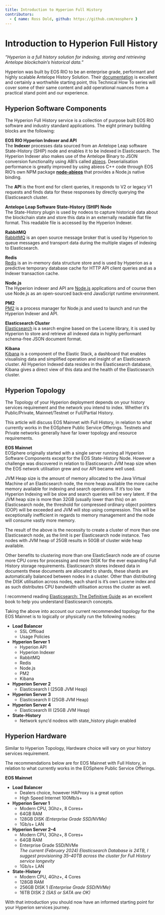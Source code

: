 ```yaml
---
title: Introduction to Hyperion Full History
contributors:
  - { name: Ross Dold, github: https://github.com/eosphere }
---
```


# Introduction to Hyperion Full History

_“Hyperion is a full history solution for indexing, storing and retrieving Antelope blockchain’s historical data.”_

Hyperion was built by EOS RIO to be an enterprise grade, performant and highly scalable Antelope History Solution. Their  [documentation](https://hyperion.docs.eosrio.io/)  is excellent and certainly a worthwhile starting point, this Technical How To series will cover some of their same content and add operational nuances from a practical stand point and our experience.

## Hyperion Software Components

The Hyperion Full History service is a collection of purpose built EOS RIO software and industry standard applications. The eight primary building blocks are the following:

**EOS RIO Hyperion Indexer and API**\
The  **Indexer**  processes data sourced from an Antelope Leap software State-History (SHIP) node and enables it to be indexed in Elasticsearch. The Hyperion Indexer also makes use of the Antelope Binary to JSON conversion functionality using ABI’s called  [abieos](https://github.com/EOSIO/abieos). Deserialisation performance is greatly improved by using abieos C++ code through EOS RIO’s own NPM package  [**node-abieos**](https://github.com/eosrio/node-abieos)  that provides a Node.js native binding.

The  **API**  is the front end for client queries, it responds to V2 or legacy V1 requests and finds data for these responses by directly querying the Elasticsearch cluster.

**Antelope Leap Software State-History (SHIP) Node**\
The State-History plugin is used by nodeos to capture historical data about the blockchain state and store this data in an externally readable flat file format. This readable file is accessed by the Hyperion Indexer.

**RabbitMQ**\
[RabbitMQ](https://www.rabbitmq.com/)  is an open source message broker that is used by Hyperion to queue messages and transport data during the multiple stages of indexing to Elasticsearch.

**Redis**\
[Redis](https://redis.io/)  is an in-memory data structure store and is used by Hyperion as a predictive temporary database cache for HTTP API client queries and as a Indexer transaction cache.

**Node.js**\
The Hyperion indexer and API are  [Node.js](https://nodejs.org/en/)  applications and of course then use Node.js as an open-sourced back-end JavaScript runtime environment.

**PM2**\
[PM2](https://pm2.keymetrics.io/)  is a process manager for Node.js and used to launch and run the Hyperion Indexer and API.

**Elasticsearch Cluster**\
[Elasticsearch](https://www.elastic.co/)  is a search engine based on the Lucene library, it is used by Hyperion to store and retrieve all indexed data in highly performant schema-free JSON document format.

**Kibana**\
[Kibana](https://www.elastic.co/kibana/)  is a component of the Elastic Stack, a dashboard that enables visualising data and simplified operation and insight of an Elasticsearch cluster. All Hyperion Indexed data resides in the Elasticsearch database, Kibana gives a direct view of this data and the health of the Elasticsearch cluster.

## Hyperion Topology

The Topology of your Hyperion deployment depends on your history services requirement and the network you intend to index. Whether it’s Public/Private, Mainnet/Testnet or Full/Partial History.

This article will discuss EOS Mainnet with Full History, in relation to what currently works in the EOSphere Public Service Offerings. Testnets and Private networks generally have far lower topology and resource requirements.

**EOS Mainnet**\
EOSphere originally started with a single server running all Hyperion Software Components except for the EOS State-History Node. However a challenge was discovered in relation to Elasticsearch JVM heap size when the EOS network utilisation grew and our API became well used.

JVM Heap size is the amount of memory allocated to the Java Virtual Machine of an Elasticsearch node, the more heap available the more cache memory available for indexing and search operations. If it’s too low Hyperion Indexing will be slow and search queries will be very latent. If the JVM heap size is more than 32GB (usually lower than this) on an Elasticsearch node, the threshold for compressed ordinary object pointers (OOP) will be exceeded and JVM will stop using compression. This will be exceptionally inefficient in regards to memory management and the node will consume vastly more memory.

The result of the above is the necessity to create a cluster of more than one Elasticsearch node, as the limit is per Elasticsearch node instance. Two nodes with JVM heap of 25GB results in 50GB of cluster wide heap available.

Other benefits to clustering more than one ElasticSearch node are of course more CPU cores for processing and more DISK for the ever expanding Full History storage requirements. Elasticsearch stores indexed data in documents these documents are allocated to shards, these shards are automatically balanced between nodes in a cluster. Other than distributing the DISK utilisation across nodes, each shard is it’s own Lucene index and as such distributes CPU bandwidth utilisation across the cluster as well.

I recommend reading  [Elasticsearch: The Definitive Guide](https://www.elastic.co/guide/en/elasticsearch/guide/current/index.html)  as an excellent book to help you understand Elasticsearch concepts.

Taking the above into account our current recommended topology for the EOS Mainnet is to logically or physically run the following nodes:

* **Load Balancer**
  * SSL Offload
  * Usage Policies
* **Hyperion Server 1**
  * Hyperion API  
  * Hyperion Indexer  
  * RabbitMQ  
  * Redis  
  * Node.js  
  * PM2  
  * Kibana
* **Hyperion Server 2**
  * Elasticsearch I (25GB JVM Heap)
* **Hyperion Server 3**
  * Elasticsearch II (25GB JVM Heap)
* **Hyperion Server 4**
  * Elasticsearch III (25GB JVM Heap)
* **State-History**
  * Network sync’d nodeos with state_history plugin enabled

## Hyperion Hardware

Similar to Hyperion Topology, Hardware choice will vary on your history services requirement.

The recommendations below are for EOS Mainnet with Full History, in relation to what currently works in the EOSphere Public Service Offerings.

**EOS Mainnet**

* **Load Balancer** 
  * Dealers choice, however HAProxy is a great option  
  * High Speed Internet 100Mb/s+
* **Hyperion Server 1**  
   * Modern CPU, 3Ghz+, 8 Cores+  
   * 64GB RAM  
   * 128GB DISK  _(Enterprise Grade SSD/NVMe)_  
   * 1Gb/s+ LAN
* **Hyperion Server 2–4**  
   * Modern CPU, 3Ghz+, 8 Cores+  
   * 64GB RAM  
   * Enterprise Grade SSD/NVMe  
    _The current (February 2024) Elasticsearch Database is 24TB, I suggest provisioning 35–40TB across the cluster for Full History service longevity_  
   * 1Gb/s+ LAN
* **State-History**  
   * Modern CPU, 4Ghz+, 4 Cores  
   * 128GB RAM  
   * 256GB DISK 1  _(Enterprise Grade SSD/NVMe)_  
   * 16TB DISK 2  _(SAS or SATA are OK)_

With that introduction you should now have an informed starting point for your Hyperion services journey.
